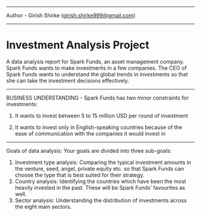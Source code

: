 ***
Author - Girish Shirke (girish.shirke999@gmail.com)
***

# Investment Analysis Project
A data analysis report for Spark Funds, an asset management company. Spark Funds wants to make investments in a few companies. The CEO of Spark Funds wants to understand the global trends in investments so that she can take the investment decisions effectively.

---------------------------------------------------------------------------------------------
BUSINESS UNDERSTANDING -
Spark Funds has two minor constraints for investments:

 1. It wants to invest between 5 to 15 million USD per round of investment

 2. It wants to invest only in English-speaking countries because of the ease of        communication with the companies it would invest in

---------------------------------------------------------------------------------------------
Goals of data analysis: Your goals are divided into three sub-goals:

1. Investment type analysis: Comparing the typical investment amounts in the venture, seed, angel, private equity etc. so that Spark Funds can choose the type that is best suited for their strategy.
2. Country analysis: Identifying the countries which have been the most heavily invested in the past. These will be Spark Funds’ favourites as well.
3. Sector analysis: Understanding the distribution of investments across the eight main sectors.
